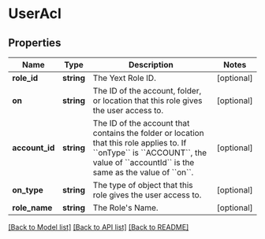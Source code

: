 # UserAcl

## Properties
Name | Type | Description | Notes
------------ | ------------- | ------------- | -------------
**role_id** | **string** | The Yext Role ID. | [optional] 
**on** | **string** | The ID of the account, folder, or location that this role gives the user access to. | [optional] 
**account_id** | **string** | The ID of the account that contains the folder or location that this role applies to.  If &#x60;&#x60;onType&#x60;&#x60; is &#x60;&#x60;ACCOUNT&#x60;&#x60;, the value of &#x60;&#x60;accountId&#x60;&#x60; is the same as the value of &#x60;&#x60;on&#x60;&#x60;. | [optional] 
**on_type** | **string** | The type of object that this role gives the user access to. | [optional] 
**role_name** | **string** | The Role&#39;s Name. | [optional] 

[[Back to Model list]](../README.md#documentation-for-models) [[Back to API list]](../README.md#documentation-for-api-endpoints) [[Back to README]](../README.md)


